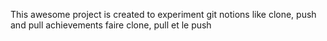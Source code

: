 This awesome project is created to experiment git notions like clone, push and pull
achievements faire clone, pull et le push